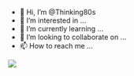 - 👋 Hi, I’m @Thinking80s
- 👀 I’m interested in ...
- 🌱 I’m currently learning ...
- 💞️ I’m looking to collaborate on ...
- 📫 How to reach me ...

<!---
Thinking80s/Thinking80s is a ✨ special ✨ repository because its `README.md` (this file) appears on your GitHub profile.
You can click the Preview link to take a look at your changes.
--->

<img src="https://d3nhcvv3h8.us.aircode.run/juejin?uid=2647279728340568"/>
